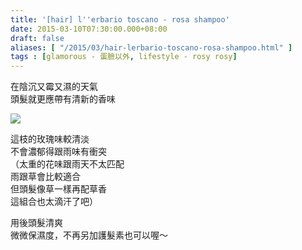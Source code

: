 ```yaml
---
title: '[hair] l''erbario toscano - rosa shampoo'
date: 2015-03-10T07:30:00.000+08:00
draft: false
aliases: [ "/2015/03/hair-lerbario-toscano-rosa-shampoo.html" ]
tags : [glamorous - 蛋臉以外, lifestyle - rosy rosy]
---
```


在陰沉又霉又濕的天氣  
頭髮就更應帶有清新的香味  

[![](https://farm9.staticflickr.com/8732/16749787585_f344de0076_z.jpg)](https://farm9.staticflickr.com/8732/16749787585_f344de0076_z.jpg)

這枝的玫瑰味較清淡  
不會濃郁得跟雨味有衝突  
（太重的花味跟雨天不太匹配  
雨跟草會比較適合  
但頭髮像草一樣再配草香  
這組合也太滴汗了吧）  
  
用後頭髮清爽  
微微保濕度，不再另加護髮素也可以喔～